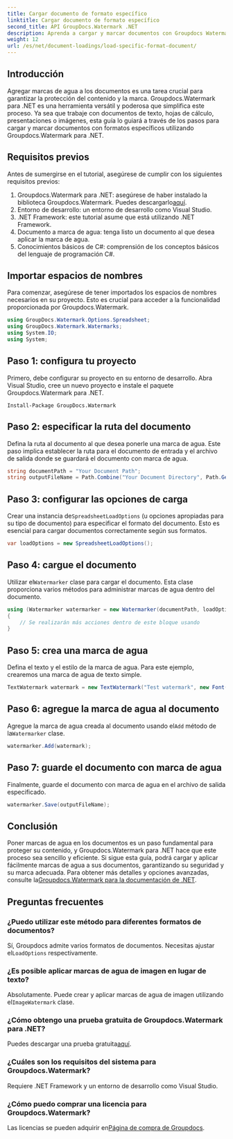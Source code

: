 ```yaml
---
title: Cargar documento de formato específico
linktitle: Cargar documento de formato específico
second_title: API GroupDocs.Watermark .NET
description: Aprenda a cargar y marcar documentos con Groupdocs Watermark para .NET con esta guía paso a paso. Proteja y marque su contenido sin esfuerzo.
weight: 12
url: /es/net/document-loadings/load-specific-format-document/
---
```

## Introducción
Agregar marcas de agua a los documentos es una tarea crucial para garantizar la protección del contenido y la marca. Groupdocs.Watermark para .NET es una herramienta versátil y poderosa que simplifica este proceso. Ya sea que trabaje con documentos de texto, hojas de cálculo, presentaciones o imágenes, esta guía lo guiará a través de los pasos para cargar y marcar documentos con formatos específicos utilizando Groupdocs.Watermark para .NET.
## Requisitos previos
Antes de sumergirse en el tutorial, asegúrese de cumplir con los siguientes requisitos previos:
1.  Groupdocs.Watermark para .NET: asegúrese de haber instalado la biblioteca Groupdocs.Watermark. Puedes descargarlo[aquí](https://releases.groupdocs.com/Watermark/net/).
2. Entorno de desarrollo: un entorno de desarrollo como Visual Studio.
3. .NET Framework: este tutorial asume que está utilizando .NET Framework.
4. Documento a marca de agua: tenga listo un documento al que desea aplicar la marca de agua.
5. Conocimientos básicos de C#: comprensión de los conceptos básicos del lenguaje de programación C#.

## Importar espacios de nombres
Para comenzar, asegúrese de tener importados los espacios de nombres necesarios en su proyecto. Esto es crucial para acceder a la funcionalidad proporcionada por Groupdocs.Watermark.
```csharp
using GroupDocs.Watermark.Options.Spreadsheet;
using GroupDocs.Watermark.Watermarks;
using System.IO;
using System;
```

## Paso 1: configura tu proyecto
Primero, debe configurar su proyecto en su entorno de desarrollo. Abra Visual Studio, cree un nuevo proyecto e instale el paquete Groupdocs.Watermark para .NET.
```shell
Install-Package GroupDocs.Watermark
```
## Paso 2: especificar la ruta del documento
Defina la ruta al documento al que desea ponerle una marca de agua. Este paso implica establecer la ruta para el documento de entrada y el archivo de salida donde se guardará el documento con marca de agua.
```csharp
string documentPath = "Your Document Path";
string outputFileName = Path.Combine("Your Document Directory", Path.GetFileName(documentPath));
```
## Paso 3: configurar las opciones de carga
 Crear una instancia de`SpreadsheetLoadOptions` (u opciones apropiadas para su tipo de documento) para especificar el formato del documento. Esto es esencial para cargar documentos correctamente según sus formatos.
```csharp
var loadOptions = new SpreadsheetLoadOptions();
```
## Paso 4: cargue el documento
 Utilizar el`Watermarker` clase para cargar el documento. Esta clase proporciona varios métodos para administrar marcas de agua dentro del documento.
```csharp
using (Watermarker watermarker = new Watermarker(documentPath, loadOptions))
{
    // Se realizarán más acciones dentro de este bloque usando
}
```
## Paso 5: crea una marca de agua
Defina el texto y el estilo de la marca de agua. Para este ejemplo, crearemos una marca de agua de texto simple.
```csharp
TextWatermark watermark = new TextWatermark("Test watermark", new Font("Arial", 12));
```
## Paso 6: agregue la marca de agua al documento
Agregue la marca de agua creada al documento usando el`Add` método de la`Watermarker` clase.
```csharp
watermarker.Add(watermark);
```
## Paso 7: guarde el documento con marca de agua
Finalmente, guarde el documento con marca de agua en el archivo de salida especificado.
```csharp
watermarker.Save(outputFileName);
```

## Conclusión
Poner marcas de agua en los documentos es un paso fundamental para proteger su contenido, y Groupdocs.Watermark para .NET hace que este proceso sea sencillo y eficiente. Si sigue esta guía, podrá cargar y aplicar fácilmente marcas de agua a sus documentos, garantizando su seguridad y su marca adecuada. Para obtener más detalles y opciones avanzadas, consulte la[Groupdocs.Watermark para la documentación de .NET](https://tutorials.groupdocs.com/Watermark/net/).
## Preguntas frecuentes
### ¿Puedo utilizar este método para diferentes formatos de documentos?
 Sí, Groupdocs admite varios formatos de documentos. Necesitas ajustar el`LoadOptions` respectivamente.
### ¿Es posible aplicar marcas de agua de imagen en lugar de texto?
 Absolutamente. Puede crear y aplicar marcas de agua de imagen utilizando el`ImageWatermark` clase.
### ¿Cómo obtengo una prueba gratuita de Groupdocs.Watermark para .NET?
 Puedes descargar una prueba gratuita[aquí](https://releases.groupdocs.com/).
### ¿Cuáles son los requisitos del sistema para Groupdocs.Watermark?
Requiere .NET Framework y un entorno de desarrollo como Visual Studio.
### ¿Cómo puedo comprar una licencia para Groupdocs.Watermark?
Las licencias se pueden adquirir en[Página de compra de Groupdocs](https://purchase.groupdocs.com/buy).
